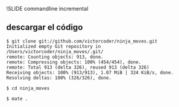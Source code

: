!SLIDE commandline incremental

## descargar el código

    $ git clone git://github.com/victorcoder/ninja_moves.git
    Initialized empty Git repository in /Users/victorcoder/ninja_moves/.git/
    remote: Counting objects: 913, done.
    remote: Compressing objects: 100% (454/454), done.
    remote: Total 913 (delta 326), reused 913 (delta 326)
    Receiving objects: 100% (913/913), 1.07 MiB | 324 KiB/s, done.
    Resolving deltas: 100% (326/326), done.
    
    $ cd ninja_moves

    $ mate .

